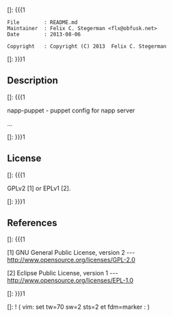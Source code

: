 []: {{{1

    File        : README.md
    Maintainer  : Felix C. Stegerman <flx@obfusk.net>
    Date        : 2013-08-06

    Copyright   : Copyright (C) 2013  Felix C. Stegerman

[]: }}}1

## Description
[]: {{{1

  napp-puppet - puppet config for napp server

  ...

[]: }}}1

## License
[]: {{{1

  GPLv2 [1] or EPLv1 [2].

[]: }}}1

## References
[]: {{{1

  [1] GNU General Public License, version 2
  --- http://www.opensource.org/licenses/GPL-2.0

  [2] Eclipse Public License, version 1
  --- http://www.opensource.org/licenses/EPL-1.0

[]: }}}1

[]: ! ( vim: set tw=70 sw=2 sts=2 et fdm=marker : )
